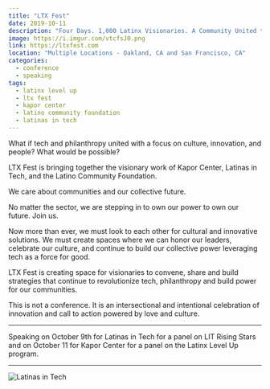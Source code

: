 ```yaml
---
title: "LTX Fest"
date: 2019-10-11
description: "Four Days. 1,000 Latinx Visionaries. A Community United to Ignite a Revolution in Tech and Philanthropy. Oct. 8-11 | SF + Oakland, CA"
image: https://i.imgur.com/vtcfsJ0.png
link: https://ltxfest.com
location: "Multiple Locations - Oakland, CA and San Francisco, CA"
categories:
  - conference
  - speaking
tags:
  - latinx level up
  - ltx fest
  - kapor center
  - latino community foundation
  - latinas in tech
---
```


What if tech and philanthropy united with a focus on culture, innovation, and people? What would be possible?

LTX Fest is bringing together the visionary work of Kapor Center, Latinas in Tech, and the Latino Community Foundation.

We care about communities and our collective future.

No matter the sector, we are stepping in to own our power to own our future. Join us.

Now more than ever, we must look to each other for cultural and innovative solutions. We must create spaces where we can honor our leaders, celebrate our culture, and continue to build our collective power leveraging tech as a force for good.

LTX Fest is creating space for visionaries to convene, share and build strategies that continue to revolutionize tech, philanthropy and build power for our communities.

This is not a conference. It is an intersectional and intentional celebration of innovation and call to action powered by love and culture.

---

Speaking on October 9th for Latinas in Tech for a panel on LIT Rising Stars and on October 11 for Kapor Center for a panel on the Latinx Level Up program.

---

![Latinas in Tech](https://i.imgur.com/WYiH4X7.jpg)
